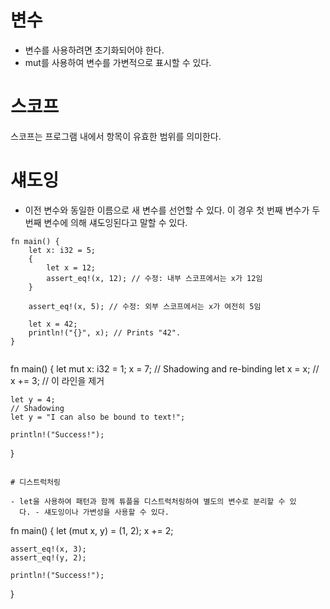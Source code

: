# 변수

- 변수를 사용하려면 초기화되어야 한다.
- mut를 사용하여 변수를 가변적으로 표시할 수 있다.

# 스코프

스코프는 프로그램 내에서 항목이 유효한 범위를 의미한다.

# 섀도잉

- 이전 변수와 동일한 이름으로 새 변수를 선언할 수 있다. 이 경우 첫 번째 변수가
  두번째 변수에 의해 섀도잉된다고 말할 수 있다.

```
fn main() {
    let x: i32 = 5;
    {
        let x = 12;
        assert_eq!(x, 12); // 수정: 내부 스코프에서는 x가 12임
    }

    assert_eq!(x, 5); // 수정: 외부 스코프에서는 x가 여전히 5임

    let x = 42;
    println!("{}", x); // Prints "42".
}


```

fn main() { let mut x: i32 = 1; x = 7; // Shadowing and re-binding let x = x; //
x += 3; // 이 라인을 제거

    let y = 4;
    // Shadowing
    let y = "I can also be bound to text!";

    println!("Success!");

}

```

# 디스트럭처링

- let을 사용하여 패턴과 함께 튜플을 디스트럭처링하여 별도의 변수로 분리할 수 있
  다. - 섀도잉이나 가변성을 사용할 수 있다.

```

fn main() { let (mut x, y) = (1, 2); x += 2;

    assert_eq!(x, 3);
    assert_eq!(y, 2);

    println!("Success!");

}

```

```
